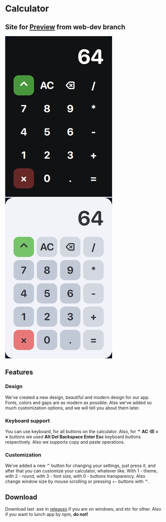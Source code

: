 # Calculator

## Site for [Preview](https://web-calculator-tau.vercel.app/) from web-dev branch

![img](./images/p-4.png)
![img](./images/p-2.png)

## Features

### Design

We've created a new design, beautiful and modern design for our app. Fonts, colors and gaps are as modern as possible. Also we've added so much customization options, and we will tell you about them later.

### Keyboard support

You can use keyboard, for all buttons on the calculator. Also, for **⌃ AC ⌫ = ×** buttons we used **Alt Del Backspace Enter Esc** keyboard buttons respectively. Also we supports copy and paste operations.

### Customization

We've added a new ⌃ button for changing your settings, just press it, and after that you can customize your calculator, whatever like. With 1 - theme, with 2 - round, with 3 - font size, with 0 - buttons transparency. Also change window size by mouse scrolling or pressing +- buttons with ⌃.

## Download

Download last .exe in [releases](https://github.com/lixelv/calculator_app/releases) if you are on windows, and etc for other. Also if you want to lunch app by npm, **do not!**
